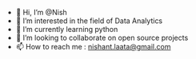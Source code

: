 - 👋 Hi, I’m @Nish
- 👀 I’m interested in the field of Data Analytics
- 🌱 I’m currently learning python
- 💞️ I’m looking to collaborate on open source projects
- 📫 How to reach me : nishant.laata@gmail.com

<!---
nish99/nish99 is a ✨ special ✨ repository because its `README.md` (this file) appears on your GitHub profile.
You can click the Preview link to take a look at your changes.
--->

